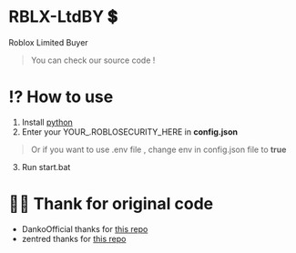 # RBLX-LtdBY 💲
Roblox Limited Buyer
> You can check our source code !

# ⁉ How to use
1. Install [python](https://www.python.org)
2. Enter your YOUR_.ROBLOSECURITY_HERE in **config.json**
> Or if you want to use .env file , change env in config.json file to **true**
3. Run start.bat

# 🙏🏻 Thank for original code
- DankoOfficial thanks for [this repo](https://github.com/DankoOfficial/Roblox-UGC-Limited-Auto-buyer/tree/main)
- zentred thanks for [this repo](https://github.com/zentred/roblox-ugc-limiteds-spam-buyer)
